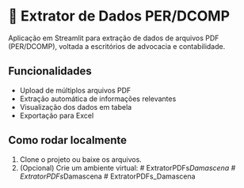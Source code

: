 # 📄 Extrator de Dados PER/DCOMP

Aplicação em Streamlit para extração de dados de arquivos PDF (PER/DCOMP), voltada a escritórios de advocacia e contabilidade.

## Funcionalidades
- Upload de múltiplos arquivos PDF
- Extração automática de informações relevantes
- Visualização dos dados em tabela
- Exportação para Excel

## Como rodar localmente

1. Clone o projeto ou baixe os arquivos.
2. (Opcional) Crie um ambiente virtual:
#   E x t r a t o r P D F s _ D a m a s c e n a  
 #   E x t r a t o r P D F s _ D a m a s c e n a  
 #   E x t r a t o r P D F s _ D a m a s c e n a  
 